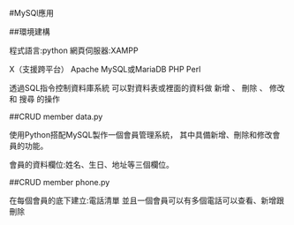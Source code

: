 #MySQl應用

##環境建構

程式語言:python
網頁伺服器:XAMPP

X（支援跨平台）
Apache
MySQL或MariaDB
PHP
Perl

透過SQL指令控制資料庫系統
可以對資料表或裡面的資料做 新增 、 刪除 、 修改 和 搜尋 的操作

##CRUD member data.py

使用Python搭配MySQL製作一個會員管理系統，
其中具備新增、刪除和修改會員的功能。

會員的資料欄位:姓名、生日、地址等三個欄位。

##CRUD member phone.py 

在每個會員的底下建立:電話清單
並且一個會員可以有多個電話可以查看、新增跟刪除
